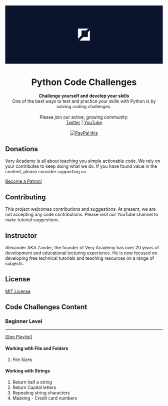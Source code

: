 ![veryacademy](/logo.png)

<div align="center">
  <h1>Python Code Challenges</h1>
</div>

<div align="center">
  <strong>
  Challenge yourself and develop your skills
  </strong>
</div>

<div align="center">
  One of the best ways to test and practice your skills with Python is by solving coding challenges.
</div>

<br>

<div align="center">
  Please join our active, growing community: <br>
  <a href="https://twitter.com/VeryAcademy">Twitter</a>
  <span> | </span>
  <a href="https://www.youtube.com/veryacademy">YouTube</a>
</div>

<br>

<div align="center">
<a href="https://www.paypal.com/donate?hosted_button_id=W55GVT4UPXPYE" 
target="_blank">
<img src="https://www.paypalobjects.com/en_GB/i/btn/btn_donate_SM.gif" alt="PayPal this" 
title="PayPal – The safer, easier way to pay online!" border="0" />
</a>
</div>

## Donations
Very Academy is all about teaching you simple actionable code. We rely on your contributes to keep doing what we do. If you have found value in the content, please consider supporting us.

<a href="https://www.patreon.com/bePatron?u=69834971" data-patreon-widget-type="become-patron-button">Become a Patron!</a>

## Contributing
This project welcomes contributions and suggestions. At present, we are not accepting any code contributions. Please visit our YouTube channel to make tutorial suggestions.

## Instructor
Alexander AKA Zander, the founder of Very Academy has over 20 years of development and educational lecturing experience. He is now focused on developing free technical tutorials and teaching resources on a range of subjects.

## License
[MIT License](LICENSE)

## Code Challenges Content

### Beginner Level
---

<a href="https://youtube.com/playlist?list=PLOLrQ9Pn6cayQKCYhGH4FLTgIWTUI9yx7">[See Playlist]</a>

#### Working with File and Folders
1. File Sizes
#### Working with Strings
1. Return half a string
2. Return Capital letters
3. Repeating string characters
4. Masking - Credit card numbers

